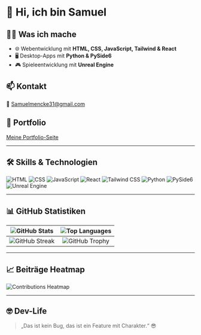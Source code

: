 # 👋 Hi, ich bin Samuel

## 👨‍💻 Was ich mache
- 🌐 Webentwicklung mit **HTML, CSS, JavaScript, Tailwind & React**
- 🖥️ Desktop-Apps mit **Python & PySide6**
- 🎮 Spieleentwicklung mit **Unreal Engine**

## 📫 Kontakt
📧 Samuelmencke31@gmail.com

## 🔗 Portfolio
[Meine Portfolio-Seite](https://Samuel-Mencke.github.io)

---

## 🛠️ Skills & Technologien

![HTML](https://img.shields.io/badge/-HTML5-E34F26?logo=html5&logoColor=fff)  ![CSS](https://img.shields.io/badge/-CSS3-1572B6?logo=css3&logoColor=fff)  ![JavaScript](https://img.shields.io/badge/-JavaScript-F7DF1E?logo=javascript&logoColor=000)  ![React](https://img.shields.io/badge/-React-61DAFB?logo=react&logoColor=000)  ![Tailwind CSS](https://img.shields.io/badge/-Tailwind_CSS-06B6D4?logo=tailwind-css&logoColor=fff)  ![Python](https://img.shields.io/badge/-Python-3776AB?logo=python&logoColor=fff)  ![PySide6](https://img.shields.io/badge/-PySide6-41CD52?logo=qt&logoColor=fff)  ![Unreal Engine](https://img.shields.io/badge/-Unreal_Engine-0E1128?logo=unrealengine&logoColor=fff)

---

## 📊 GitHub Statistiken

| ![GitHub Stats](https://github-readme-stats.vercel.app/api?username=Samuel-Mencke&show_icons=true&theme=tokyonight) | ![Top Languages](https://github-readme-stats.vercel.app/api/top-langs/?username=Samuel-Mencke&layout=compact&theme=tokyonight) |
| :---: | :---: |
| ![GitHub Streak](https://github-readme-streak-stats.herokuapp.com/?user=Samuel-Mencke&theme=tokyonight) | ![GitHub Trophy](https://github-profile-trophy.vercel.app/?username=Samuel-Mencke&theme=tokyonight&column=4) |

---

## 📈 Beiträge Heatmap

![Contributions Heatmap](https://ghchart.rshah.org/Samuel-Mencke)

---

## 🤓 Dev-Life

> „Das ist kein Bug, das ist ein Feature mit Charakter.“ 😎
